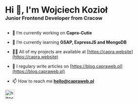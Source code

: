 <h1 align="left" style="margin-bottom: 0px;">Hi 👋, I'm Wojciech Kozioł</h1>
<h3 align="left" style="margin-top: 0px; margin-bottom: 30px;">Junior Frontend Developer from Cracow</h3>

- 🔭 I’m currently working on **Capra-Cutie**

- 🌱 I’m currently learning **GSAP, ExpressJS and MongoDB**

- 👨‍💻 All of my projects are available at [https://capra.website](https://capra.website)

- 📝 I regulary write articles on [https://blog.capraweb.pl](https://blog.capraweb.pl)

- 📫 How to reach me **hello@capraweb.pl**

<p align="left">
<a href="https://linkedin.com/in/https://www.linkedin.com/in/wojciech-koziol/" target="blank"><img align="center" src="https://cdn.jsdelivr.net/npm/simple-icons@3.0.1/icons/linkedin.svg" alt="https://www.linkedin.com/in/wojciech-koziol/" height="30" width="30" /></a>
</p>
